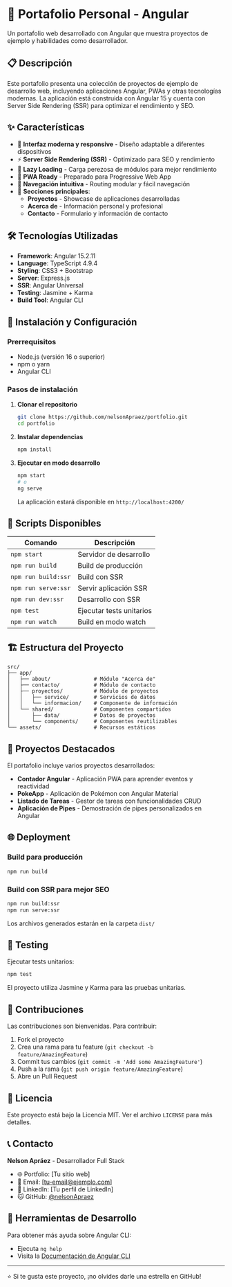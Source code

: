 # 🚀 Portafolio Personal - Angular

Un portafolio web desarrollado con Angular que muestra proyectos de ejemplo y habilidades como desarrollador.

## 📋 Descripción

Este portafolio presenta una colección de proyectos de ejemplo de desarrollo web, incluyendo aplicaciones Angular, PWAs y otras tecnologías modernas. La aplicación está construida con Angular 15 y cuenta con Server Side Rendering (SSR) para optimizar el rendimiento y SEO.

## ✨ Características

- 🎨 **Interfaz moderna y responsive** - Diseño adaptable a diferentes dispositivos
- ⚡ **Server Side Rendering (SSR)** - Optimizado para SEO y rendimiento
- 🔄 **Lazy Loading** - Carga perezosa de módulos para mejor rendimiento
- 📱 **PWA Ready** - Preparado para Progressive Web App
- 🧭 **Navegación intuitiva** - Routing modular y fácil navegación
- 🎯 **Secciones principales**:
  - **Proyectos** - Showcase de aplicaciones desarrolladas
  - **Acerca de** - Información personal y profesional
  - **Contacto** - Formulario y información de contacto

## 🛠️ Tecnologías Utilizadas

- **Framework**: Angular 15.2.11
- **Language**: TypeScript 4.9.4
- **Styling**: CSS3 + Bootstrap
- **Server**: Express.js
- **SSR**: Angular Universal
- **Testing**: Jasmine + Karma
- **Build Tool**: Angular CLI

## 🚀 Instalación y Configuración

### Prerrequisitos

- Node.js (versión 16 o superior)
- npm o yarn
- Angular CLI

### Pasos de instalación

1. **Clonar el repositorio**
   ```bash
   git clone https://github.com/nelsonApraez/portfolio.git
   cd portfolio
   ```

2. **Instalar dependencias**
   ```bash
   npm install
   ```

3. **Ejecutar en modo desarrollo**
   ```bash
   npm start
   # o
   ng serve
   ```
   
   La aplicación estará disponible en `http://localhost:4200/`

## 📜 Scripts Disponibles

| Comando | Descripción |
|---------|-------------|
| `npm start` | Servidor de desarrollo |
| `npm run build` | Build de producción |
| `npm run build:ssr` | Build con SSR |
| `npm run serve:ssr` | Servir aplicación SSR |
| `npm run dev:ssr` | Desarrollo con SSR |
| `npm test` | Ejecutar tests unitarios |
| `npm run watch` | Build en modo watch |

## 🏗️ Estructura del Proyecto

```
src/
├── app/
│   ├── about/              # Módulo "Acerca de"
│   ├── contacto/           # Módulo de contacto
│   ├── proyectos/          # Módulo de proyectos
│   │   ├── service/        # Servicios de datos
│   │   └── informacion/    # Componente de información
│   └── shared/             # Componentes compartidos
│       ├── data/           # Datos de proyectos
│       └── components/     # Componentes reutilizables
└── assets/                 # Recursos estáticos
```

## 🎯 Proyectos Destacados

El portafolio incluye varios proyectos desarrollados:

- **Contador Angular** - Aplicación PWA para aprender eventos y reactividad
- **PokeApp** - Aplicación de Pokémon con Angular Material
- **Listado de Tareas** - Gestor de tareas con funcionalidades CRUD
- **Aplicación de Pipes** - Demostración de pipes personalizados en Angular

## 🌐 Deployment

### Build para producción
```bash
npm run build
```

### Build con SSR para mejor SEO
```bash
npm run build:ssr
npm run serve:ssr
```

Los archivos generados estarán en la carpeta `dist/`

## 🧪 Testing

Ejecutar tests unitarios:
```bash
npm test
```

El proyecto utiliza Jasmine y Karma para las pruebas unitarias.

## 🤝 Contribuciones

Las contribuciones son bienvenidas. Para contribuir:

1. Fork el proyecto
2. Crea una rama para tu feature (`git checkout -b feature/AmazingFeature`)
3. Commit tus cambios (`git commit -m 'Add some AmazingFeature'`)
4. Push a la rama (`git push origin feature/AmazingFeature`)
5. Abre un Pull Request

## 📄 Licencia

Este proyecto está bajo la Licencia MIT. Ver el archivo `LICENSE` para más detalles.

## 📞 Contacto

**Nelson Apráez** - Desarrollador Full Stack

- 🌐 Portfolio: [Tu sitio web]
- 📧 Email: [tu-email@ejemplo.com]
- 💼 LinkedIn: [Tu perfil de LinkedIn]
- 🐱 GitHub: [@nelsonApraez](https://github.com/nelsonApraez)

## 🔧 Herramientas de Desarrollo

Para obtener más ayuda sobre Angular CLI:
- Ejecuta `ng help`
- Visita la [Documentación de Angular CLI](https://angular.io/cli)

---

⭐ Si te gusta este proyecto, ¡no olvides darle una estrella en GitHub!
